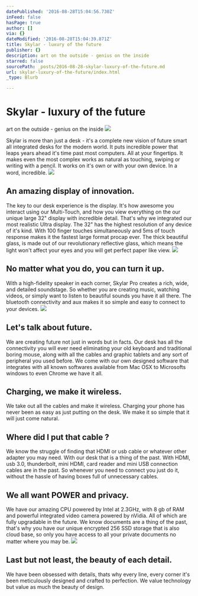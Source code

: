 ```yaml
---
datePublished: '2016-08-28T15:04:56.730Z'
inFeed: false
hasPage: true
author: []
via: {}
dateModified: '2016-08-28T15:04:39.871Z'
title: Skylar - luxury of the future
publisher: {}
description: art on the outside - genius on the inside
starred: false
sourcePath: _posts/2016-08-28-skylar-luxury-of-the-future.md
url: skylar-luxury-of-the-future/index.html
_type: Blurb

---
```

# Skylar - luxury of the future

art on the outside - genius on the inside
![](https://the-grid-user-content.s3-us-west-2.amazonaws.com/5de47d91-e73c-4eeb-96df-9d7881e90751.jpg)

Skylar is more than just a desk - it's a complete new vision of future smart all integrated desks for the modern world. It puts incredible power that leaps years ahead it's time past most computers. All at your fingertips. It makes even the most complex works as natural as touching, swiping or writing with a pencil. It works on it's own or with your own device. In a word, incredible.
![](https://the-grid-user-content.s3-us-west-2.amazonaws.com/7f8ed2af-89f8-48a2-8731-9af6433bbb75.jpg)

## An amazing display of innovation.

The key to our desk experience is the display. It's how awesome you interact using our Multi-Touch, and how you view everything on the our unique large 32" display with incredible detail. That's why we integrated our most realistic Ultra display. The 32" has the highest resolution of any device of it's kind. With 100 finger touches simultaneously and 5ms of touch response makes it the fastest large format procap ever. The thick beautiful glass, is made out of our revolutionary reflective glass, which means the light won't affect your eyes and you will get perfect paper like view.
![](https://the-grid-user-content.s3-us-west-2.amazonaws.com/6175be9d-d45d-4b13-9ae1-797b4abc7eab.png)

## No matter what you do, you can turn it up.

With a high-fidelity speaker in each corner, Skylar Pro creates a rich, wide, and detailed soundstage. So whether you are creating music, watching videos, or simply want to listen to beautiful sounds you have it all there. The bluetooth connectivity and aux makes it so simple and easy to connect to your devices.
![](https://the-grid-user-content.s3-us-west-2.amazonaws.com/ee843e7c-222e-42ec-b836-90cce8326548.png)

## Let's talk about future.

We are creating future not just in words but in facts. Our desk has all the connectivity you will ever need eliminating your old keyboard and traditional boring mouse, along with all the cables and graphic tablets and any sort of peripheral you used before. We come with our own designed software that integrates with all known softwares available from Mac OSX to Microsofts windows to even Chrome we have it all.

## Charging, we make it wireless.

We take out all the cables and make it wireless. Charging your phone has never been as easy as just putting on the desk. We make it so simple that it will just come natural.

## Where did I put that cable ?

We know the struggle of finding that HDMI or usb cable or whatever other adapter you may need. With our desk that is a thing of the past. With HDMI, usb 3.0, thunderbolt, mini HDMI, card reader and mini USB connection cables are in the past. So whenever you need to connect you just do it, without the hassle of having boxes full of unnecessary cables.

## We all want POWER and privacy.

We have our amazing CPU powered by Intel at 2.3GHz, with 8 gb of RAM and powerful integrated video camera powered by nVidia. All of which are fully upgradable in the future. We know documents are a thing of the past, that's why you have our unique encrypted 256 SSD storage that is also cloud base, so only you have access to all your private documents no matter where you may be.
![](https://the-grid-user-content.s3-us-west-2.amazonaws.com/32ec98b3-e0a2-4966-a1c1-acbce85cc685.jpg)

## Last but not least, the beauty of each detail.

We have been obsessed with details, thats why every line, every corner it's been meticulously designed and crafted to perfection. We value technology but value as much the beauty of design.